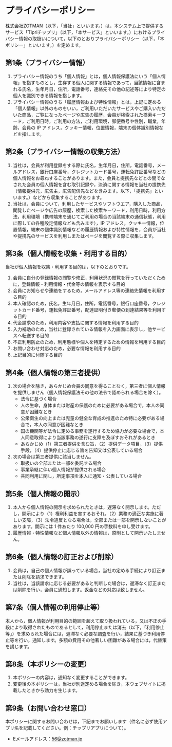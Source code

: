 # プライバシーポリシー

株式会社ZOTMAN（以下，「当社」といいます。）は，本システム上で提供するサービス「Tipriチップリ」（以下，「本サービス」といいます。）におけるプライバシー情報の取扱いについて，以下のとおりプライバシーポリシー（以下，「本ポリシー」といいます。）を定めます。


## 第1条（プライバシー情報）
1. プライバシー情報のうち「個人情報」とは，個人情報保護法にいう「個人情報」を指すものとし，生存する個人に関する情報であって，当該情報に含まれる氏名，生年月日，住所，電話番号，連絡先その他の記述等により特定の個人を識別できる情報を指します。  
2. プライバシー情報のうち「履歴情報および特性情報」とは，上記に定める「個人情報」以外のものをいい，ご利用いただいたサービスやご購入いただいた商品，ご覧になったページや広告の履歴，会員が検索された検索キーワード，ご利用日時，ご利用の方法，ご利用環境，郵便番号や性別，職業，年齢，会員の IP アドレス，クッキー情報，位置情報，端末の個体識別情報などを指します。

## 第2条（プライバシー情報の収集方法）
1. 当社は，会員が利用登録をする際に氏名，生年月日，住所，電話番号，メールアドレス，銀行口座番号，クレジットカード番号，運転免許証番号などの個人情報をお尋ねすることがあります。また，会員と提携先などとの間でなされた会員の個人情報を含む取引記録や，決済に関する情報を当社の提携先（情報提供元，広告主，広告配信先などを含みます。以下，「提携先」といいます。）などから収集することがあります。  
2. 当社は，会員について，利用したサービスやソフトウエア，購入した商品，閲覧したページや広告の履歴，検索した検索キーワード，利用日時，利用方法，利用環境（携帯端末を通じてご利用の場合の当該端末の通信状態，利用に際しての各種設定情報なども含みます），IP アドレス，クッキー情報，位置情報，端末の個体識別情報などの履歴情報および特性情報を，会員が当社や提携先のサービスを利用しまたはページを閲覧する際に収集します。

## 第3条（個人情報を収集・利用する目的）
当社が個人情報を収集・利用する目的は，以下のとおりです。

1. 会員に自分の登録情報の閲覧や修正，利用状況の閲覧を行っていただくために，登録情報・利用情報・代金等の情報を表示する目的  
2. 会員にお知らせや連絡をするため，メールアドレス等の連絡先情報を利用する目的  
3. 本人確認のため，氏名，生年月日，住所，電話番号，銀行口座番号，クレジットカード番号，運転免許証番号，配達証明付き郵便の到達結果等を利用する目的  
4. 代金請求のため，利用内容や支払に関する情報を利用する目的  
5. 入力補助のため，当社に登録されている情報を入力画面に表示し，他サービスへ転送する目的  
6. 不正利用防止のため，利用態様や個人を特定するための情報を利用する目的  
7. お問い合わせ対応のため，必要な情報を利用する目的  
8. 上記目的に付随する目的

## 第4条（個人情報の第三者提供）
1. 次の場合を除き，あらかじめ会員の同意を得ることなく，第三者に個人情報を提供しません（個人情報保護法その他の法令で認められる場合を除く）。  
   - 法令に基づく場合  
   - 人の生命，身体または財産の保護のために必要がある場合で，本人の同意が困難なとき  
   - 公衆衛生の向上または児童の健全な育成の推進のため特に必要がある場合で，本人の同意が困難なとき  
   - 国の機関等が法令に定める事務を遂行するため協力が必要な場合で，本人同意取得により当該事務の遂行に支障を及ぼすおそれがあるとき  
   - あらかじめ（1）第三者提供を含む旨，（2）提供データ項目，（3）提供手段，（4）提供停止に応じる旨を告知又は公表している場合  
2. 次の場合は第三者提供に該当しません。  
   - 取扱いの全部または一部を委託する場合  
   - 事業承継に伴い個人情報が提供される場合  
   - 共同利用に関し，所定事項を本人に通知・公表している場合

## 第5条（個人情報の開示）
1. 本人から個人情報の開示を求められたときは，遅滞なく開示します。ただし，開示により（1）権利利益を害するおそれ，（2）業務の適正な実施に著しい支障，（3）法令違反となる場合は，全部または一部を開示しないことがあります。開示には 1 件あたり 100,000 円の手数料を申し受けます。  
2. 履歴情報・特性情報など個人情報以外の情報は，原則として開示いたしません。

## 第6条（個人情報の訂正および削除）
1. 会員は，自己の個人情報が誤っている場合，当社の定める手続により訂正または削除を請求できます。  
2. 当社は，当該請求に応じる必要があると判断した場合は，遅滞なく訂正または削除を行い，会員に通知します。返金などの対応は致しません。

## 第7条（個人情報の利用停止等）
本人から，個人情報が利用目的の範囲を超えて取り扱われている，又は不正の手段により取得されたものであるとして，利用停止または消去（以下，「利用停止等」）を求められた場合には，遅滞なく必要な調査を行い，結果に基づき利用停止等を行い，通知します。多額の費用その他著しい困難がある場合には，代替策を講じます。

## 第8条（本ポリシーの変更）
1. 本ポリシーの内容は，通知なく変更することができます。  
2. 変更後の本ポリシーは，当社が別途定める場合を除き，本ウェブサイトに掲載したときから効力を生じます。

## 第9条（お問い合わせ窓口）
本ポリシーに関するお問い合わせは，下記までお願いします（件名に必ず使用アプリ名を記載してください。例：チップリアプリについて）。  
- Eメールアドレス：56@zotman.jp
